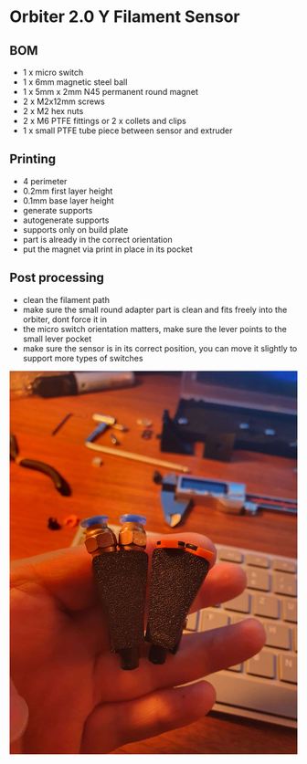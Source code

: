 # Orbiter 2.0 Y Filament Sensor

## BOM
- 1 x micro switch
- 1 x 6mm magnetic steel ball
- 1 x 5mm x 2mm N45 permanent round magnet
- 2 x M2x12mm screws 
- 2 x M2 hex nuts
- 2 x M6 PTFE fittings or 2 x collets and clips
- 1 x small PTFE tube piece between sensor and extruder

## Printing
- 4 perimeter
- 0.2mm first layer height
- 0.1mm base layer height
- generate supports
- autogenerate supports
- supports only on build plate
- part is already in the correct orientation
- put the magnet via print in place in its pocket

## Post processing
- clean the filament path
- make sure the small round adapter part is clean and fits freely into the orbiter, dont force it in 
- the micro switch orientation matters, make sure the lever points to the small lever pocket
- make sure the sensor is in its correct position, you can move it slightly to support more types of switches

<img src="sensor.jpg" alt="" width="800"/>
